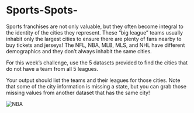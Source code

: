 # Sports-Spots-
Sports franchises are not only valuable, but they often become integral to the identity of the cities they represent. These “big league” teams usually inhabit only the largest cities to ensure there are plenty of fans nearby to buy tickets and jerseys! The NFL, NBA, MLB, MLS, and NHL have different demographics and they don’t always inhabit the same cities.

 

For this week’s challenge, use the 5 datasets provided to find the cities that do not have a team from all 5 leagues.

 

Your output should list the teams and their leagues for those cities. Note that some of the city information is missing a state, but you can grab those missing values from another dataset that has the same city! 

![NBA](https://user-images.githubusercontent.com/63620777/197277660-faf0c3a9-9f82-4e88-85cb-1e4ce566c9fe.png)


